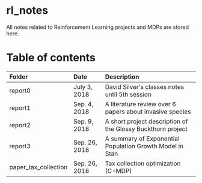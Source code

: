 # rl_notes
All notes related to Reinforcement Learning projects and MDPs are stored here. 

# Table of contents
| Folder | Date | Description |
| :----- | :--- | :---------- |
| report0 | July 3, 2018 | David Silver's classes notes until 5th session
| report1 | Sep. 4, 2018 | A literature review over 6 papers about invasive species
| report2 | Sep. 9, 2018 | A short project description of the Glossy Buckthorn project
| report3 | Sep. 26, 2018 | A summary of Exponential Population Growth Model in Stan
| paper_tax_collection | Sep. 26, 2018 | Tax collection optimization (C-MDP)
